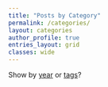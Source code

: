 ```yaml
---
title: "Posts by Category"
permalink: /categories/
layout: categories
author_profile: true
entries_layout: grid
classes: wide
---
```

Show by [year](/year-archive/) or [tags](/tags/)?